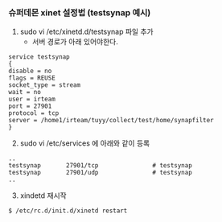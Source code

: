 ### 슈퍼데몬 xinet 설정법 (testsynap 예시)
1. sudo vi  /etc/xinetd.d/testsynap 파일 추가
    * 서버 경로가 아래 있어야한다.
```
service testsynap
{
disable = no
flags = REUSE
socket_type = stream
wait = no
user = irteam
port = 27901
protocol = tcp
server = /home1/irteam/tuyy/collect/test/home/synapfilter
}
```

2. sudo vi /etc/services 에 아래와 같이 등록
```
..
testsynap       27901/tcp               # testsynap
testsynap       27901/udp               # testsynap
..
```

3. xindetd 재시작
```
$ /etc/rc.d/init.d/xinetd restart
```

